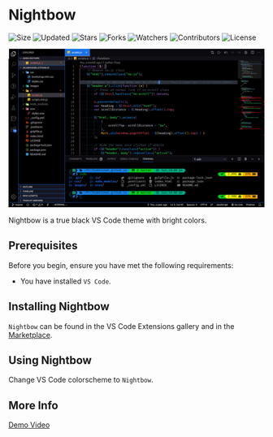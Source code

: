 # Nightbow

![Size](https://img.shields.io/github/repo-size/2kabhishek/Nightbow?style=plastic&color=0f0&label=Size)
![Updated](https://img.shields.io/github/last-commit/2kabhishek/Nightbow?style=plastic&color=f00&label=Updated)
![Stars](https://img.shields.io/github/stars/2kabhishek/Nightbow?style=plastic&color=ffc801&label=Stars)
![Forks](https://img.shields.io/github/forks/2kabhishek/Nightbow?style=plastic&color=003cff&label=Forks)
![Watchers](https://img.shields.io/github/watchers/2kabhishek/Nightbow?style=plastic&color=ff5500&label=Watchers)
![Contributors](https://img.shields.io/github/contributors/2kabhishek/Nightbow?style=plastic&color=f0f&label=Contributors)
![License](https://img.shields.io/github/license/2kabhishek/Nightbow?style=plastic&color=555&label=License)

![Nightbow](https://raw.githubusercontent.com/2kabhishek/Nightbow/master/screenshots/preview.png)

Nightbow is a true black VS Code theme with bright colors.

## Prerequisites

Before you begin, ensure you have met the following requirements:

- You have installed `VS Code`.

## Installing Nightbow

`Nightbow` can be found in the VS Code Extensions gallery and in the [Marketplace](https://marketplace.visualstudio.com/items?itemName=2kabhishek.nightbow).

## Using Nightbow

Change VS Code colorscheme to `Nightbow`.

## More Info

[Demo Video](http://www.youtube.com/watch?v=l1zPM1Urh8Y "Nightbow")
